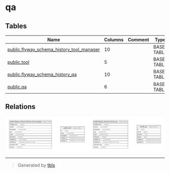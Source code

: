 # qa

## Tables

| Name | Columns | Comment | Type |
| ---- | ------- | ------- | ---- |
| [public.flyway_schema_history_tool_manager](public.flyway_schema_history_tool_manager.md) | 10 |  | BASE TABLE |
| [public.tool](public.tool.md) | 5 |  | BASE TABLE |
| [public.flyway_schema_history_qa](public.flyway_schema_history_qa.md) | 10 |  | BASE TABLE |
| [public.qa](public.qa.md) | 6 |  | BASE TABLE |

## Relations

![er](schema.svg)

---

> Generated by [tbls](https://github.com/k1LoW/tbls)

